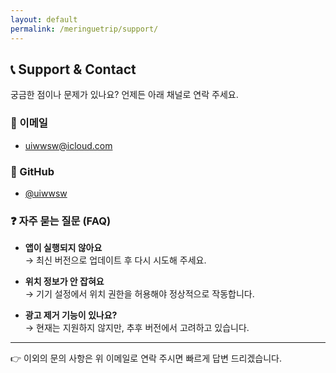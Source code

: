 ```yaml
---
layout: default
permalink: /meringuetrip/support/
---
```


## 📞 Support & Contact

궁금한 점이나 문제가 있나요? 언제든 아래 채널로 연락 주세요.

### 📧 이메일

- uiwwsw@icloud.com

### 🐙 GitHub

- [@uiwwsw](https://github.com/uiwwsw)

### ❓ 자주 묻는 질문 (FAQ)

- **앱이 실행되지 않아요**  
  → 최신 버전으로 업데이트 후 다시 시도해 주세요.

- **위치 정보가 안 잡혀요**  
  → 기기 설정에서 위치 권한을 허용해야 정상적으로 작동합니다.

- **광고 제거 기능이 있나요?**  
  → 현재는 지원하지 않지만, 추후 버전에서 고려하고 있습니다.

---

👉 이외의 문의 사항은 위 이메일로 연락 주시면 빠르게 답변 드리겠습니다.
